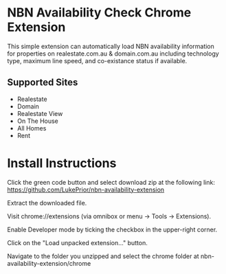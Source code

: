 # NBN Availability Check Chrome Extension

This simple extension can automatically load NBN availability information for properties on realestate.com.au & domain.com.au including technology type, maximum line speed, and co-existance status if available.

## Supported Sites

- Realestate
- Domain
- Realestate View
- On The House
- All Homes
- Rent



# Install Instructions

Click the green code button and select download zip at the following link: https://github.com/LukePrior/nbn-availability-extension

Extract the downloaded file.

Visit chrome://extensions (via omnibox or menu -> Tools -> Extensions).

Enable Developer mode by ticking the checkbox in the upper-right corner.

Click on the "Load unpacked extension..." button.

Navigate to the folder you unzipped and select the chrome folder at nbn-availability-extension/chrome
